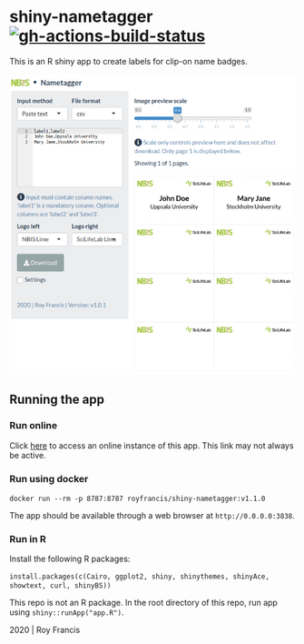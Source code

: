 # shiny-nametagger [![gh-actions-build-status](https://github.com/royfrancis/shiny-nametagger/workflows/docker-build/badge.svg)](https://github.com/royfrancis/shiny-nametagger/actions?workflow=docker-build)

This is an R shiny app to create labels for clip-on name badges.

![](preview.png)

## Running the app

### Run online

Click [here](https://roymf.shinyapps.io/nametagger/) to access an online instance of this app. This link may not always be active.

### Run using docker

```
docker run --rm -p 8787:8787 royfrancis/shiny-nametagger:v1.1.0
```


The app should be available through a web browser at `http://0.0.0.0:3838`.

### Run in R

Install the following R packages:

```
install.packages(c(Cairo, ggplot2, shiny, shinythemes, shinyAce, showtext, curl, shinyBS))
```

This repo is not an R package. In the root directory of this repo, run app using `shiny::runApp("app.R")`.

2020 | Roy Francis

